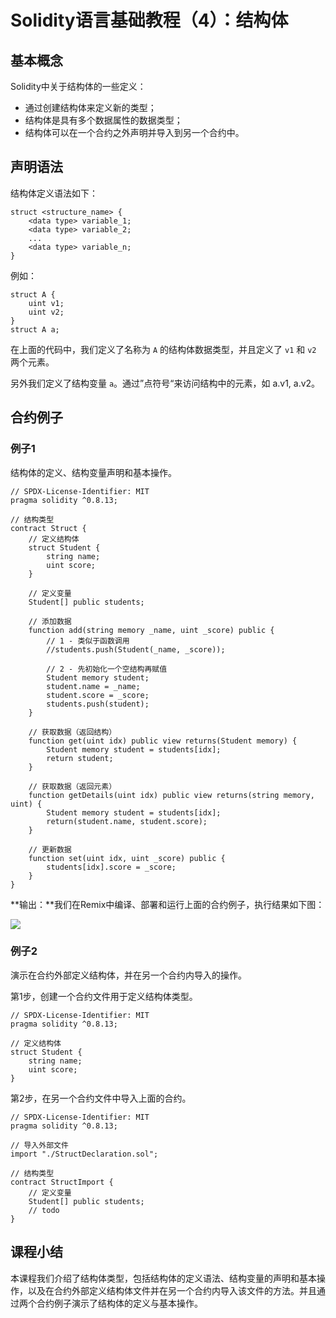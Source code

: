 # Solidity语言基础教程（4）：结构体

## 基本概念

Solidity中关于结构体的一些定义：

+ 通过创建结构体来定义新的类型；
+ 结构体是具有多个数据属性的数据类型；
+ 结构体可以在一个合约之外声明并导入到另一个合约中。

## 声明语法

结构体定义语法如下：

```
struct <structure_name> {
	<data type> variable_1;
	<data type> variable_2;
	...
	<data type> variable_n;
}
```

例如：

```
struct A {
	uint v1;
	uint v2;
}
struct A a;
```

在上面的代码中，我们定义了名称为 `A` 的结构体数据类型，并且定义了 `v1` 和 `v2` 两个元素。

另外我们定义了结构变量 `a`。通过”点符号“来访问结构中的元素，如 a.v1, a.v2。

## 合约例子

### 例子1

结构体的定义、结构变量声明和基本操作。

```
// SPDX-License-Identifier: MIT
pragma solidity ^0.8.13;

// 结构类型
contract Struct {
    // 定义结构体
    struct Student {
        string name;
        uint score;
    }

    // 定义变量
    Student[] public students;

    // 添加数据
    function add(string memory _name, uint _score) public {
        // 1 - 类似于函数调用
        //students.push(Student(_name, _score));

        // 2 - 先初始化一个空结构再赋值
        Student memory student;
        student.name = _name;
        student.score = _score;
        students.push(student);
    }

    // 获取数据（返回结构）
    function get(uint idx) public view returns(Student memory) {
        Student memory student = students[idx];
        return student;
    }

    // 获取数据（返回元素）
    function getDetails(uint idx) public view returns(string memory, uint) {
        Student memory student = students[idx];
        return(student.name, student.score);
    }

    // 更新数据
    function set(uint idx, uint _score) public {
        students[idx].score = _score;
    }
}
```

**输出：**我们在Remix中编译、部署和运行上面的合约例子，执行结果如下图：

![](D:\资料\我的\项目\IT培训项目\区块链\课程\Solidity语言基础教程\images\remix-struct.png)



### 例子2

演示在合约外部定义结构体，并在另一个合约内导入的操作。

第1步，创建一个合约文件用于定义结构体类型。

```
// SPDX-License-Identifier: MIT
pragma solidity ^0.8.13;

// 定义结构体
struct Student {
    string name;
    uint score;
}
```

第2步，在另一个合约文件中导入上面的合约。

```
// SPDX-License-Identifier: MIT
pragma solidity ^0.8.13;

// 导入外部文件
import "./StructDeclaration.sol";

// 结构类型
contract StructImport {
    // 定义变量
    Student[] public students;
    // todo
}
```

## 课程小结

本课程我们介绍了结构体类型，包括结构体的定义语法、结构变量的声明和基本操作，以及在合约外部定义结构体文件并在另一个合约内导入该文件的方法。并且通过两个合约例子演示了结构体的定义与基本操作。

